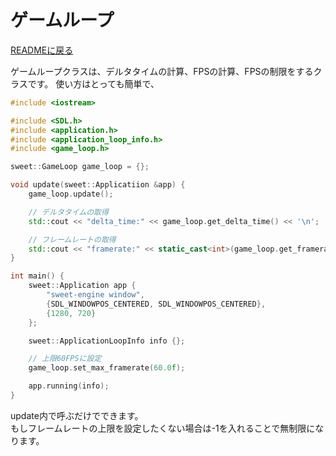 # ゲームループ

[READMEに戻る](../../README.md "READMEに戻る")

ゲームループクラスは、デルタタイムの計算、FPSの計算、FPSの制限をするクラスです。
使い方はとっても簡単で、
```cpp
#include <iostream>

#include <SDL.h>
#include <application.h>
#include <application_loop_info.h>
#include <game_loop.h>

sweet::GameLoop game_loop = {};

void update(sweet::Applicatiion &app) {
    game_loop.update();

    // デルタタイムの取得
    std::cout << "delta_time:" << game_loop.get_delta_time() << '\n';

    // フレームレートの取得
    std::cout << "framerate:" << static_cast<int>(game_loop.get_framerate()) << '\n';
}

int main() {
    sweet::Application app {
        "sweet-engine window",
        {SDL_WINDOWPOS_CENTERED, SDL_WINDOWPOS_CENTERED},
        {1280, 720}
    };

    sweet::ApplicationLoopInfo info {};

    // 上限60FPSに設定
    game_loop.set_max_framerate(60.0f);

    app.running(info);
}
```
update内で呼ぶだけでできます。  
もしフレームレートの上限を設定したくない場合は-1を入れることで無制限になります。